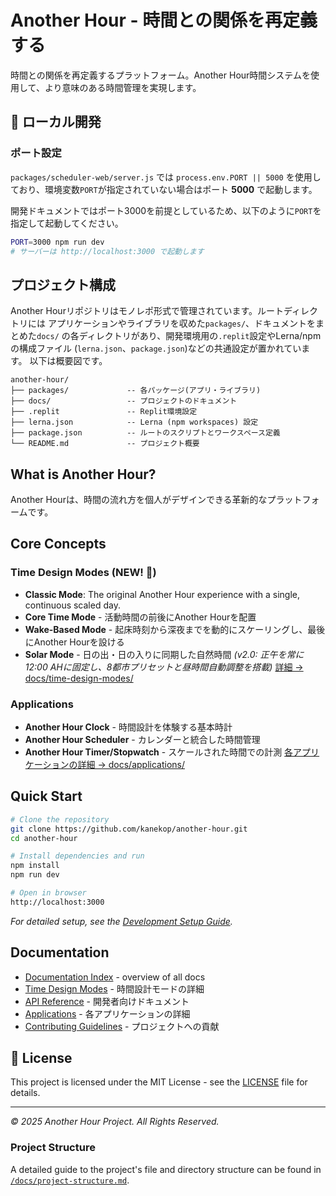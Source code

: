 # Another Hour - 時間との関係を再定義する

時間との関係を再定義するプラットフォーム。Another Hour時間システムを使用して、より意味のある時間管理を実現します。

## 🚀 ローカル開発

### ポート設定

`packages/scheduler-web/server.js` では `process.env.PORT || 5000` を使用しており、環境変数`PORT`が指定されていない場合はポート **5000** で起動します。

開発ドキュメントではポート3000を前提としているため、以下のように`PORT`を指定して起動してください。

```bash
PORT=3000 npm run dev
# サーバーは http://localhost:3000 で起動します
```

## プロジェクト構成

Another Hourリポジトリはモノレポ形式で管理されています。ルートディレクトリには
アプリケーションやライブラリを収めた`packages/`、ドキュメントをまとめた`docs/`
の各ディレクトリがあり、開発環境用の`.replit`設定やLerna/npmの構成ファイル
(`lerna.json`、`package.json`)などの共通設定が置かれています。
以下は概要図です。

```
another-hour/
├── packages/             -- 各パッケージ(アプリ・ライブラリ)
├── docs/                 -- プロジェクトのドキュメント
├── .replit               -- Replit環境設定
├── lerna.json            -- Lerna (npm workspaces) 設定
├── package.json          -- ルートのスクリプトとワークスペース定義
└── README.md             -- プロジェクト概要
```

## What is Another Hour?

Another Hourは、時間の流れ方を個人がデザインできる革新的なプラットフォームです。

## Core Concepts

### Time Design Modes (NEW! 🎨)
- **Classic Mode**: The original Another Hour experience with a single, continuous scaled day.
- **Core Time Mode** - 活動時間の前後にAnother Hourを配置
- **Wake-Based Mode** - 起床時刻から深夜までを動的にスケーリングし、最後にAnother Hourを設ける
 - **Solar Mode** - 日の出・日の入りに同期した自然時間 *(v2.0: 正午を常に12:00 AHに固定し、8都市プリセットと昼時間自動調整を搭載)*
[詳細 → docs/time-design-modes/](docs/time-design-modes/)

### Applications
- **Another Hour Clock** - 時間設計を体験する基本時計
- **Another Hour Scheduler** - カレンダーと統合した時間管理
- **Another Hour Timer/Stopwatch** - スケールされた時間での計測
[各アプリケーションの詳細 → docs/applications/](docs/applications/)

## Quick Start
```bash
# Clone the repository
git clone https://github.com/kanekop/another-hour.git
cd another-hour

# Install dependencies and run
npm install
npm run dev

# Open in browser
http://localhost:3000
```
*For detailed setup, see the [Development Setup Guide](docs/DEVELOPMENT.md).*

## Documentation
- [Documentation Index](docs/README.md) - overview of all docs
- [Time Design Modes](docs/time-design-modes/) - 時間設計モードの詳細
- [API Reference](docs/api/) - 開発者向けドキュメント
- [Applications](docs/applications/) - 各アプリケーションの詳細
- [Contributing Guidelines](docs/applications/scheduler.md#🤝-contributing) - プロジェクトへの貢献

## 📄 License

This project is licensed under the MIT License - see the [LICENSE](LICENSE) file for details.

---

*© 2025 Another Hour Project. All Rights Reserved.*

### Project Structure

A detailed guide to the project's file and directory structure can be found in [`/docs/project-structure.md`](./docs/project-structure.md).
